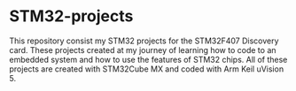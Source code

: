 # STM32-projects

  This repository consist my STM32 projects for the STM32F407 Discovery card. These projects created at my journey of learning how to code to an embedded system and how to use the features of STM32 chips. All of these projects are created with STM32Cube MX and coded with Arm Keil uVision 5.
